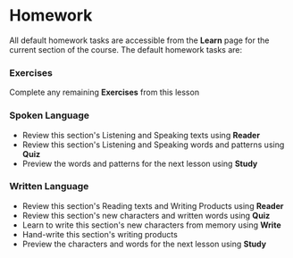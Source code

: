 # Homework
All default homework tasks are accessible from the **Learn** page for the current section of the course.  The default homework tasks are:
### Exercises
Complete any remaining **Exercises** from this lesson
### Spoken Language
- Review this section's Listening and Speaking texts using **Reader**
- Review this section's Listening and Speaking words and patterns using **Quiz**
- Preview the words and patterns for the next lesson using **Study**
### Written Language
- Review this section's Reading texts and Writing Products using **Reader**
- Review this section's new characters and written words using **Quiz**
- Learn to write this section's new characters from memory using **Write**
- Hand-write this section's writing products
- Preview the characters and words for the next lesson using **Study**